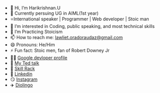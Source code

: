 - 👋 Hi, I’m Harikrishnan.U
- 🏫 Currently persuing UG in AIML(1st year)
- ⭐International speaker | Programmer | Web developer | Stoic man 
- 👀 I’m interested in Coding, public speaking, and most technical skills
- 🌱 I’m Practicing Stoicism
- 📫 How to reach me: lawliet.oradoraudaz@gmail.com
- 😄 Pronouns: He/Him
- ⚡ Fun fact: Stoic men, fan of Robert Downey Jr
- 👨‍💻 [Google devloper profile](https://developers.google.com/profile/u/112917240248924734076)
- 🥇 [My Ted talk](https://www.youtube.com/watch?v=Kgb7yvq7MnU)
- 🔗 [Skill Rack](https://www.skillrack.com/faces/resume.xhtml?id=520647&key=2dc50ef050e30f2a5bcebd23ff7be262101165b1)
- 🏢 [Linkedin](https://www.linkedin.com/in/hari-krishnan-u-16649b317/)
- 😏 [Instagram](https://www.instagram.com/l.lawliet_ryuga/)
- ✈️ [Diolingo](https://www.duolingo.com/profile/Harikrishn501079)
<!---
Harikrishnan-web/Harikrishnan-web is a ✨ special ✨ repository because its `README.md` (this file) appears on your GitHub profile.
You can click the Preview link to take a look at your changes.
--->
